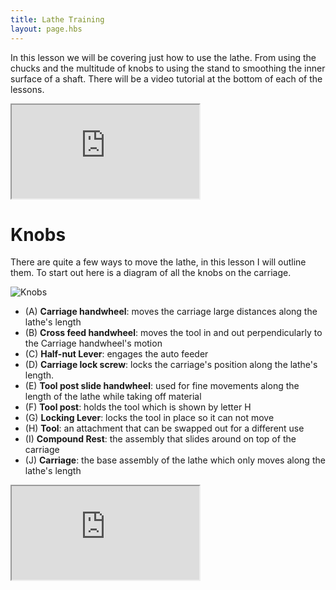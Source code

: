 ```yaml
---
title: Lathe Training
layout: page.hbs
---
```


In this lesson we will be covering just how to use the lathe. From using the chucks and the multitude of knobs to using the stand to smoothing the inner surface of a shaft. There will be a video tutorial at the bottom of each of the lessons.

<div class="videowrapper">
  <iframe src="https://www.youtube.com/embed/videoseries?list=PLiKeZSC2ZAvJGCMNe9aaWWAFuUAH3pFQZ" allowfullscreen></iframe>
</div>

# Knobs

There are quite a few ways to move the lathe, in this lesson I will outline them. To start out here is a diagram of all the knobs on the carriage.

![Knobs](/images/courses/lathe/knobs.jpg)

- (A) **Carriage handwheel**: moves the carriage large distances along the lathe's length
- (B) **Cross feed handwheel**: moves the tool in and out perpendicularly to the Carriage handwheel's motion
- (C) **Half-nut Lever**: engages the auto feeder
- (D) **Carriage lock screw**: locks the carriage's position along the lathe's length.
- (E) **Tool post slide handwheel**: used for fine movements along the length of the lathe while taking off material
- (F) **Tool post**: holds the tool which is shown by letter H
- (G) **Locking Lever**: locks the tool in place so it can not move
- (H) **Tool**: an attachment that can be swapped out for a different use
- (I) **Compound Rest**: the assembly that slides around on top of the carriage
- (J) **Carriage**: the base assembly of the lathe which only moves along the lathe's length

<div class="videowrapper">
  <iframe src="https://www.youtube-nocookie.com/embed/ApenjhgJFNc?rel=0&showinfo=0" allowfullscreen></iframe>
</div>